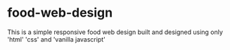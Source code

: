 # food-web-design
 This is a simple responsive food web design built and designed using only 'html'  'css' and 'vanilla javascript'
